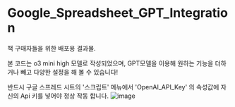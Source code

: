 # Google_Spreadsheet_GPT_Integration
책 구매자들을 위한 배포용 결과물.

본 코드는 o3 mini high 모델로 작성되었으며, 
GPT모델을 이용해 원하는 기능을 더하거나 빼고 다양한 설정을 해 볼 수 있습니다!

반드시 구글 스프레드 시트의 '스크립트' 메뉴에서 'OpenAI_API_Key' 의 속성값에 자신의 Api 키를 넣어야 정상 작동 합니다.
![image](https://github.com/user-attachments/assets/b77313c0-4af5-437d-b052-e27936d282ec)

